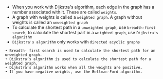 - When you work with Dijkstra's algorithm, each edge in the graph has a number associated with it. These are called `weights`.
- A graph with weights is called a `weighted graph`. A graph without weights is called an `unweighted graph`
- To calculate the shortest path in a `unweighted graph`, use `breadth-first search`, to calculate the shortest part in a `weighted graph`, use `Dijkstra's algorithm`
- `Dijkstra's algorithm` only works with `directed acyclic graphs`



```
• Breadth- first search is used to calculate the shortest path for an unweighted graph.
• Dijkstra’s algorithm is used to calculate the shortest path for a weighted graph.
• Dijkstra’s algorithm works when all the weights are positive.
• If you have negative weights, use the Bellman-Ford algorithm.
```
